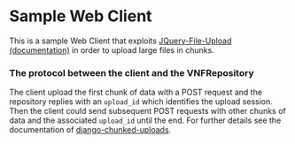 # Sample Web Client

This is a sample Web Client that exploits [JQuery-File-Upload](https://github.com/blueimp/jQuery-File-Upload)
[(documentation)](https://github.com/blueimp/jQuery-File-Upload/wiki) in order to upload large files in chunks.

### The protocol between the client and the VNFRepository

The client upload the first chunk of data with a POST request and the repository replies with an ``upload_id`` which identifies the upload session.
Then the client could send subsequent POST requests with other chunks of data and the associated ``upload_id`` until the end.
For further details see the documentation of [django-chunked-uploads](https://github.com/juliomalegria/django-chunked-upload/blob/master/README.rst#typical-usage).
